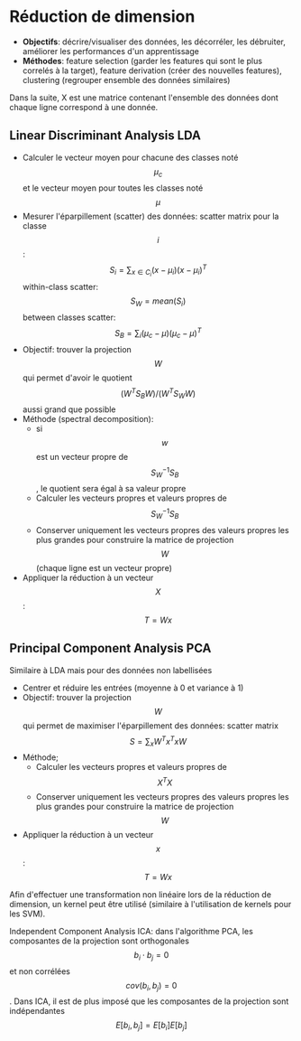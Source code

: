 # Réduction de dimension

  - **Objectifs**: décrire/visualiser des données, les décorréler, les débruiter, améliorer les performances d'un apprentissage
  - **Méthodes**: feature  selection (garder les features qui sont le plus correlés à la target), feature  derivation (créer des nouvelles features), clustering (regrouper ensemble des données similaires)

Dans la suite, X est une matrice contenant l'ensemble des données dont chaque ligne correspond à une donnée.

## Linear Discriminant Analysis  LDA

  - Calculer le vecteur moyen pour chacune des classes noté $$\mu_c$$ et le vecteur moyen pour toutes les classes noté $$\mu$$
  - Mesurer l'éparpillement (scatter) des données: 
scatter  matrix pour la classe $$i$$: $$S_i = \sum_{x \in C_i} (x-\mu_i)(x-\mu_i)^T$$
within-class  scatter: $$S_W = mean(S_i)$$
between classes scatter: $$S_B = \sum_i (\mu_c - \mu) ( \mu_c - \mu)^T$$
 - Objectif: trouver la projection $$W$$ qui permet d'avoir le quotient $$(W^T S_B W)/(W^T S_W W)$$ aussi grand que possible 
 - Méthode (spectral decomposition): 
	 - si $$w$$ est un vecteur propre de $$S_W^{-1} S_B$$, le quotient sera égal à sa valeur propre
	 - Calculer les vecteurs propres et valeurs propres de $$S_W^{-1} S_B$$
	 - Conserver uniquement les vecteurs propres des valeurs propres les plus grandes pour construire la matrice de projection $$W$$ (chaque ligne est un vecteur propre)
  - Appliquer la réduction à un vecteur $$X$$: $$T = W x$$

## Principal Component  Analysis  PCA

Similaire à LDA mais pour des données non labellisées

  - Centrer et réduire les entrées (moyenne à 0 et variance à 1)
  - Objectif: trouver la projection $$W$$ qui permet de maximiser l'éparpillement des données: scatter  matrix  $$S = \sum_{x} W^T x^T x W$$
  - Méthode;
	  - Calculer les vecteurs propres et valeurs propres de $$X^T X$$
	  - Conserver uniquement les vecteurs propres des valeurs propres les plus grandes pour construire la matrice de projection $$W$$
  - Appliquer la réduction à un vecteur $$x$$: $$T = W x$$

Afin d'effectuer une transformation non linéaire lors de la réduction de dimension, un kernel peut être utilisé (similaire à l'utilisation de kernels pour les SVM).

Independent  Component  Analysis  ICA:  dans l'algorithme PCA, les composantes de la projection sont orthogonales $$b_i \cdot b_j = 0$$ et non corrélées $$cov(b_i, b_j) = 0$$. Dans ICA, il est de plus imposé que les composantes de la projection sont indépendantes $$E[b_i, b_j] = E[b_i]E[b_j]$$

